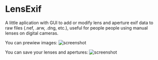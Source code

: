 # LensExif
A little aplication with GUI to add or modify lens and aperture exif data to raw files (.nef, .arw, .dng, etc.), useful for people people using manual lenses on digital cameras.

You can prewiew images:
![screenshot](https://github.com/nlaq/LensExif/blob/main/screenshot1.png)


You can save your lenses and apertures:
![screenshot](https://github.com/nlaq/LensExif/blob/main/screenshot2.png)
